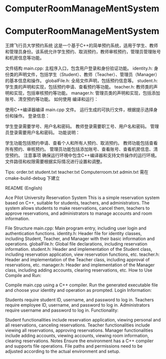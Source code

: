 # ComputerRoomManageMentSystem
# ComputerRoomManageMentSystem
王牌飞行员大学预约系统
这是一个基于C++的简单预约系统，适用于学生、教师和管理员身份。该系统允许学生预约、取消预约，教师审核预约，管理员管理账号和机房信息等功能。

文件结构
main.cpp: 主程序入口，包含用户登录和身份验证功能。
identity.h: 身份类的声明文件，包括学生（Student）、教师（Teacher）、管理员（Manager）的基本信息和操作。
globalFile.h: 全局文件声明，包括预约信息等。
student.h: 学生类的声明和实现，包括预约申请、查看预约等功能。
teacher.h: 教师类的声明和实现，包括审核预约等功能。
manager.h: 管理员类的声明和实现，包括添加账号、清空预约等功能。
如何使用
编译和运行：

使用C++编译器编译 main.cpp 文件。
运行生成的可执行文件，根据提示选择身份和操作。
登录信息：

学生登录需要学号、用户名和密码。
教师登录需要职工号、用户名和密码。
管理员登录需要用户名和密码。
功能说明：

学生功能包括预约申请、查看个人和所有人预约、取消预约。
教师功能包括查看所有预约、审核预约。
管理员功能包括添加账号、查看账号、查看机房信息、清空预约。
注意事项
确保运行环境中包含C++编译器和支持文件操作的运行环境。
文件路径和权限需要根据实际情况进行设置和调整。

Tips: order.txt student.txt teacher.txt Computerroom.txt admin.txt 需在cmake-build-debug 下建立

README (English)

Ace Pilot University Reservation System
This is a simple reservation system based on C++, suitable for students, teachers, and administrators. The system allows students to make reservations, cancel them, teachers to approve reservations, and administrators to manage accounts and room information.

File Structure
main.cpp: Main program entry, including user login and authentication functions.
identity.h: Header file for identity classes, including Student, Teacher, and Manager with their basic information and operations.
globalFile.h: Global file declarations, including reservation information.
student.h: Header and implementation of the Student class, including reservation application, view reservation functions, etc.
teacher.h: Header and implementation of the Teacher class, including approval of reservations, etc.
manager.h: Header and implementation of the Manager class, including adding accounts, clearing reservations, etc.
How to Use
Compile and Run:

Compile main.cpp using a C++ compiler.
Run the generated executable file and choose your identity and operation as prompted.
Login Information:

Students require student ID, username, and password to log in.
Teachers require employee ID, username, and password to log in.
Administrators require username and password to log in.
Functionality:

Student functionalities include reservation application, viewing personal and all reservations, canceling reservations.
Teacher functionalities include viewing all reservations, approving reservations.
Manager functionalities include adding accounts, viewing accounts, viewing room information, clearing reservations.
Notes
Ensure the environment has a C++ compiler and supports file operations.
File paths and permissions need to be adjusted according to the actual environment and setup.
